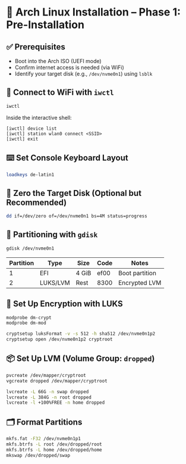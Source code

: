 # 🧰 Arch Linux Installation – Phase 1: Pre-Installation

## ✅ Prerequisites

- Boot into the Arch ISO (UEFI mode)
- Confirm internet access is needed (via WiFi)
- Identify your target disk (e.g., `/dev/nvme0n1`) using `lsblk`

## 📶 Connect to WiFi with `iwctl`

```bash
iwctl
```

Inside the interactive shell:

```text
[iwctl] device list
[iwctl] station wlan0 connect <SSID>
[iwctl] exit
```

## ⌨️ Set Console Keyboard Layout

```bash
loadkeys de-latin1
```

## 🧼 Zero the Target Disk (Optional but Recommended)

```bash
dd if=/dev/zero of=/dev/nvme0n1 bs=4M status=progress
```

## 🧱 Partitioning with `gdisk`

```bash
gdisk /dev/nvme0n1
```

| Partition | Type     | Size   | Code  | Notes          |
|-----------|----------|--------|-------|----------------|
| 1         | EFI      | 4 GiB  | ef00  | Boot partition |
| 2         | LUKS/LVM | Rest   | 8300  | Encrypted LVM  |

## 🔐 Set Up Encryption with LUKS

```bash
modprobe dm-crypt
modprobe dm-mod

cryptsetup luksFormat -v -s 512 -h sha512 /dev/nvme0n1p2
cryptsetup open /dev/nvme0n1p2 cryptroot
```

## 📦 Set Up LVM (Volume Group: `dropped`)

```bash
pvcreate /dev/mapper/cryptroot
vgcreate dropped /dev/mapper/cryptroot

lvcreate -L 66G -n swap dropped
lvcreate -L 384G -n root dropped
lvcreate -l +100%FREE -n home dropped
```

## 🗂️ Format Partitions

```bash
mkfs.fat -F32 /dev/nvme0n1p1
mkfs.btrfs -L root /dev/dropped/root
mkfs.btrfs -L home /dev/dropped/home
mkswap /dev/dropped/swap
```

